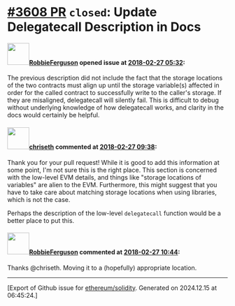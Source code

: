 # [\#3608 PR](https://github.com/ethereum/solidity/pull/3608) `closed`: Update Delegatecall Description in Docs

#### <img src="https://avatars.githubusercontent.com/u/11155959?u=c167de6b2697c68361b2940b1385c5dcdc8e9886&v=4" width="50">[RobbieFerguson](https://github.com/RobbieFerguson) opened issue at [2018-02-27 05:32](https://github.com/ethereum/solidity/pull/3608):

The previous description did not include the fact that the storage locations of the two contracts must align up until the storage variable(s) affected in order for the called contract to successfully write to the caller's storage. If they are misaligned, delegatecall will silently fail. This is difficult to debug without underlying knowledge of how delegatecall works, and clarity in the docs would certainly be helpful.

#### <img src="https://avatars.githubusercontent.com/u/9073706?v=4" width="50">[chriseth](https://github.com/chriseth) commented at [2018-02-27 09:38](https://github.com/ethereum/solidity/pull/3608#issuecomment-368809019):

Thank you for your pull request! While it is good to add this information at some point, I'm not sure this is the right place. This section is concerned with the low-level EVM details, and things like "storage locations of variables" are alien to the EVM. Furthermore, this might suggest that you have to take care about matching storage locations when using libraries, which is not the case.

Perhaps the description of the low-level `delegatecall` function would be a better place to put this.

#### <img src="https://avatars.githubusercontent.com/u/11155959?u=c167de6b2697c68361b2940b1385c5dcdc8e9886&v=4" width="50">[RobbieFerguson](https://github.com/RobbieFerguson) commented at [2018-02-27 10:44](https://github.com/ethereum/solidity/pull/3608#issuecomment-368827750):

Thanks @chriseth. Moving it to a (hopefully) appropriate location.


-------------------------------------------------------------------------------



[Export of Github issue for [ethereum/solidity](https://github.com/ethereum/solidity). Generated on 2024.12.15 at 06:45:24.]
